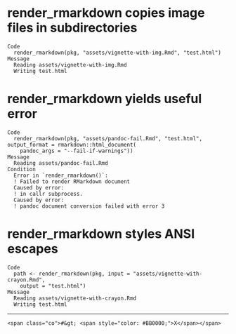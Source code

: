 # render_rmarkdown copies image files in subdirectories

    Code
      render_rmarkdown(pkg, "assets/vignette-with-img.Rmd", "test.html")
    Message
      Reading assets/vignette-with-img.Rmd
      Writing test.html

# render_rmarkdown yields useful error

    Code
      render_rmarkdown(pkg, "assets/pandoc-fail.Rmd", "test.html", output_format = rmarkdown::html_document(
        pandoc_args = "--fail-if-warnings"))
    Message
      Reading assets/pandoc-fail.Rmd
    Condition
      Error in `render_rmarkdown()`:
      ! Failed to render RMarkdown document
      Caused by error:
      ! in callr subprocess.
      Caused by error:
      ! pandoc document conversion failed with error 3

# render_rmarkdown styles ANSI escapes

    Code
      path <- render_rmarkdown(pkg, input = "assets/vignette-with-crayon.Rmd",
        output = "test.html")
    Message
      Reading assets/vignette-with-crayon.Rmd
      Writing test.html

---

    <span class="co">#&gt; <span style="color: #BB0000;">X</span></span>

